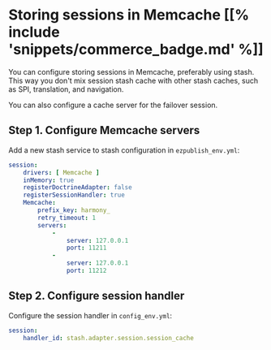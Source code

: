 # Storing sessions in Memcache [[% include 'snippets/commerce_badge.md' %]]

You can configure storing sessions in Memcache, preferably using stash.
This way you don't mix session stash cache with other stash caches, such as SPI, translation, and navigation.

You can also configure a cache server for the failover session.

## Step 1. Configure Memcache servers

Add a new stash service to stash configuration in `ezpublish_env.yml`:

``` yaml
session:
    drivers: [ Memcache ]
    inMemory: true
    registerDoctrineAdapter: false
    registerSessionHandler: true
    Memcache:
        prefix_key: harmony_
        retry_timeout: 1
        servers:
            -
                server: 127.0.0.1
                port: 11211
            -
                server: 127.0.0.1
                port: 11212
```

## Step 2. Configure session handler

Configure the session handler in `config_env.yml`:

``` yaml
session:
    handler_id: stash.adapter.session.session_cache
```
